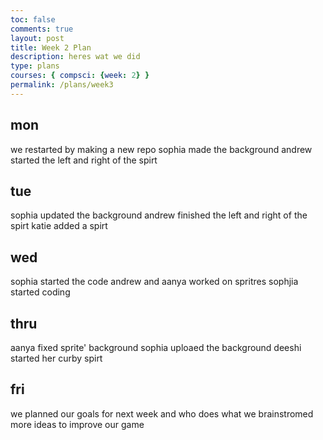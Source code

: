 ```yaml
---
toc: false
comments: true
layout: post
title: Week 2 Plan
description: heres wat we did
type: plans
courses: { compsci: {week: 2} }
permalink: /plans/week3
---
```


## mon
we restarted by making a new repo 
sophia made the background
andrew started the left and right of the spirt
## tue
sophia updated the background
andrew finished the left and right of the spirt 
katie added a spirt 
## wed
sophia started the code 
andrew and aanya worked on spritres
sophjia started coding
## thru
aanya fixed sprite' background 
sophia uploaed the background 
deeshi started her curby spirt 
## fri
we planned our goals for next week and who does what 
we brainstromed more ideas to improve our game